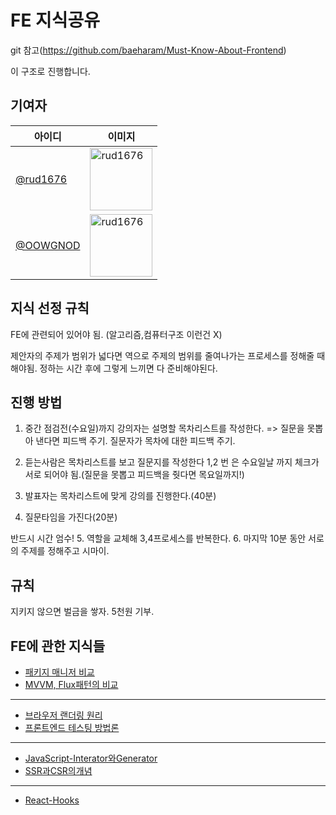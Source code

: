 # FE 지식공유

git 참고(https://github.com/baeharam/Must-Know-About-Frontend)

이 구조로 진행합니다.

## 기여자

| 아이디                                 | 이미지                                                                                   |
| -------------------------------------- | ---------------------------------------------------------------------------------------- |
| [@rud1676](github.com/rud1676)         | <img src="https://avatars.githubusercontent.com/u/51875363?v=4" width=100 alt="rud1676"> |
| [@OOWGNOD](https://github.com/OOWGNOD) | <img src="https://avatars.githubusercontent.com/u/86402288?v=4" width=100 alt="rud1676"> |

## 지식 선정 규칙

FE에 관련되어 있어야 됨. (알고리즘,컴퓨터구조 이런건 X)

제안자의 주제가 범위가 넓다면 역으로 주제의 범위를 줄여나가는 프로세스를 정해줄 때 해야됨. 정하는 시간 후에 그렇게 느끼면 다 준비해야된다.

## 진행 방법

1. 중간 점검전(수요일)까지 강의자는 설명할 목차리스트를 작성한다. => 질문을 못뽑아 낸다면 피드백 주기. 질문자가 목차에 대한 피드백 주기.
2. 듣는사람은 목차리스트를 보고 질문지를 작성한다
   1,2 번 은 수요일날 까지 체크가 서로 되어야 됨.(질문을 못뽑고 피드백을 줫다면 목요일까지!)

3. 발표자는 목차리스트에 맞게 강의를 진행한다.(40분)
4. 질문타임을 가진다(20분)

반드시 시간 엄수! 5. 역할을 교체해 3,4프로세스를 반복한다. 6. 마지막 10분 동안 서로의 주제를 정해주고 시마이.

## 규칙

지키지 않으면 벌금을 쌓자. 5천원 기부.

## FE에 관한 지식들

- [패키지 매니저 비교](./Notes/Nodejs/PackageManager.md)
- [MVVM, Flux패턴의 비교](./Notes/Nodejs/MVVM_FluxPattern.md)

---

- [브라우저 랜더링 원리](./Notes/Nodejs/browser-rendering.md)
- [프론트엔드 테스팅 방법론](./Notes/FETest.md)

---

- [JavaScript-Interator와Generator](./Notes/Nodejs/Iterator_Generator.md)
- [SSR과CSR의개념](./Notes/CSR_SSR.md)

---

- [React-Hooks](./Notes/ReactHooks.md)
